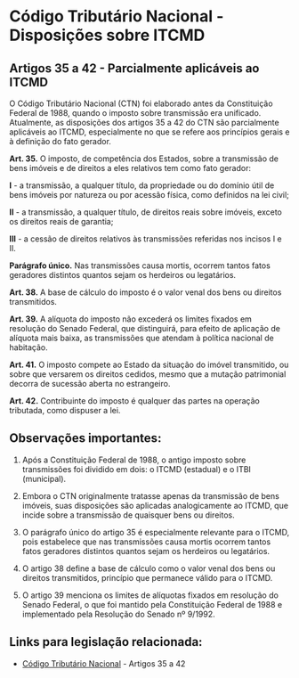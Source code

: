 # Código Tributário Nacional - Disposições sobre ITCMD

## Artigos 35 a 42 - Parcialmente aplicáveis ao ITCMD

O Código Tributário Nacional (CTN) foi elaborado antes da Constituição Federal de 1988, quando o imposto sobre transmissão era unificado. Atualmente, as disposições dos artigos 35 a 42 do CTN são parcialmente aplicáveis ao ITCMD, especialmente no que se refere aos princípios gerais e à definição do fato gerador.

**Art. 35.** O imposto, de competência dos Estados, sobre a transmissão de bens imóveis e de direitos a eles relativos tem como fato gerador:

**I** - a transmissão, a qualquer título, da propriedade ou do domínio útil de bens imóveis por natureza ou por acessão física, como definidos na lei civil;

**II** - a transmissão, a qualquer título, de direitos reais sobre imóveis, exceto os direitos reais de garantia;

**III** - a cessão de direitos relativos às transmissões referidas nos incisos I e II.

**Parágrafo único.** Nas transmissões causa mortis, ocorrem tantos fatos geradores distintos quantos sejam os herdeiros ou legatários.

**Art. 38.** A base de cálculo do imposto é o valor venal dos bens ou direitos transmitidos.

**Art. 39.** A alíquota do imposto não excederá os limites fixados em resolução do Senado Federal, que distinguirá, para efeito de aplicação de alíquota mais baixa, as transmissões que atendam à política nacional de habitação.

**Art. 41.** O imposto compete ao Estado da situação do imóvel transmitido, ou sobre que versarem os direitos cedidos, mesmo que a mutação patrimonial decorra de sucessão aberta no estrangeiro.

**Art. 42.** Contribuinte do imposto é qualquer das partes na operação tributada, como dispuser a lei.

## Observações importantes:

1. Após a Constituição Federal de 1988, o antigo imposto sobre transmissões foi dividido em dois: o ITCMD (estadual) e o ITBI (municipal).

2. Embora o CTN originalmente tratasse apenas da transmissão de bens imóveis, suas disposições são aplicadas analogicamente ao ITCMD, que incide sobre a transmissão de quaisquer bens ou direitos.

3. O parágrafo único do artigo 35 é especialmente relevante para o ITCMD, pois estabelece que nas transmissões causa mortis ocorrem tantos fatos geradores distintos quantos sejam os herdeiros ou legatários.

4. O artigo 38 define a base de cálculo como o valor venal dos bens ou direitos transmitidos, princípio que permanece válido para o ITCMD.

5. O artigo 39 menciona os limites de alíquotas fixados em resolução do Senado Federal, o que foi mantido pela Constituição Federal de 1988 e implementado pela Resolução do Senado nº 9/1992.

## Links para legislação relacionada:
- [Código Tributário Nacional](https://www.planalto.gov.br/ccivil_03/leis/l5172compilado.htm) - Artigos 35 a 42
